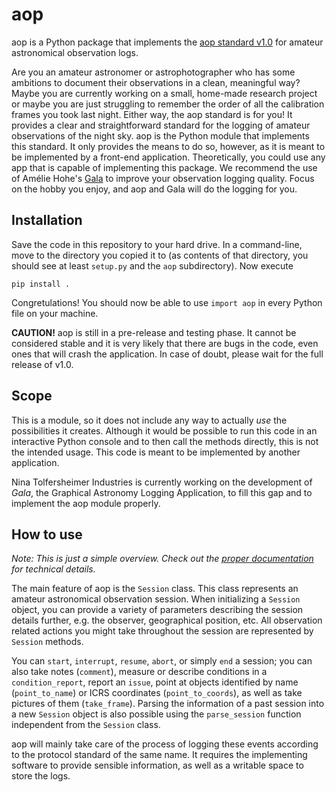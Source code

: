 # aop
aop is a Python package that implements the [aop standard v1.0](https://tolfersheim.ddns.net/index.php/s/GabziFRsMD7FLeY) for amateur astronomical observation logs.

Are you an amateur astronomer or astrophotographer who has some ambitions to document their observations in a clean, meaningful way? Maybe you are currently working on a small, home-made research project or maybe you are just struggling to remember the order of all the calibration frames you took last night. Either way, the aop standard is for you! It provides a clear and straightforward standard for the logging of amateur observations of the night sky. aop is the Python module that implements this standard. It only provides the means to do so, however, as it is meant to be implemented by a
front-end application. Theoretically, you could use any app that is capable of
implementing this package. We recommend the use of Amélie Hohe's
[Gala](https://ninatolfersheimer.github.io/gala) to improve your observation logging
quality. Focus on the hobby you enjoy, and aop and Gala will do the logging for you.

## Installation
Save the code in this repository to your hard drive. In a command-line, move to the directory you copied it to (as contents of that directory, you should see at least `setup.py` and the `aop` subdirectory). Now execute
```
pip install .
```
Congretulations! You should now be able to use `import aop` in every Python file on your machine.

**CAUTION!** aop is still in a pre-release and testing phase. It cannot be considered stable and it is very likely that there are bugs in the code, even ones that will crash the application. In case of doubt, please wait for the full release of v1.0.

## Scope
This is a module, so it does not include any way to actually *use* the possibilities it creates. Although it would be possible to run this code in an interactive Python console and to then call the methods directly, this is not the intended usage. This code is meant to be implemented by another application.

Nina Tolfersheimer Industries is currently working on the development of *Gala*, the Graphical Astronomy Logging Application, to fill this gap and to implement the aop module properly.

## How to use
*Note: This is just a simple overview. Check out the [proper documentation](https://aop-package.readthedocs.io) for technical details.*

The main feature of aop is the `Session` class. This class represents an amateur astronomical observation session. When initializing a `Session` object, you can provide a variety of parameters describing the session details further, e.g. the observer, geographical position, etc. All observation related actions you might take throughout the session are represented by `Session` methods.

You can `start`, `interrupt`, `resume`, `abort`, or simply `end` a session; you can also take notes (`comment`), measure or describe conditions in a `condition_report`, report an `issue`, point at objects identified by name (`point_to_name`) or ICRS coordinates (`point_to_coords`), as well as take pictures of them (`take_frame`). Parsing the information of a past session into a new `Session` object is also possible using the `parse_session` function independent from the `Session` class.

aop will mainly take care of the process of logging these events according to the protocol standard of the same name. It requires the implementing software to provide sensible information, as well as a writable space to store the logs.
